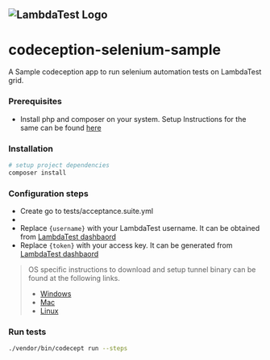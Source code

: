 ![LambdaTest Logo](https://www.lambdatest.com/static/images/logo.svg)
---

# codeception-selenium-sample
A Sample codeception app to run selenium automation tests on LambdaTest grid. 

### Prerequisites
- Install php and composer on your system. Setup Instructions for the same can be found  [here](https://www.lambdatest.com/support/docs/display/TD/Quick+Guide+To+Run+PHP+Tests+on+LambdaTest+Selenium+Grid) 

### Installation
```bash
# setup project dependencies
composer install
```

### Configuration steps
- Create go to tests/acceptance.suite.yml
- 
- Replace `{username}` with your LambdaTest username. It can be obtained from [LambdaTest dashbaord](https://automation.lambdatest.com/)
- Replace `{token}` with your access key. It can be generated from [LambdaTest dashbaord](https://automation.lambdatest.com/) 




> OS specific instructions to download and setup tunnel binary can be found at the following links.
>    - [Windows](https://www.lambdatest.com/support/docs/display/TD/Local+Testing+For+Windows)
>    - [Mac](https://www.lambdatest.com/support/docs/display/TD/Local+Testing+For+MacOS)
>    - [Linux](https://www.lambdatest.com/support/docs/display/TD/Local+Testing+For+Linux) 

### Run tests
```bash
./vendor/bin/codecept run --steps
```
 